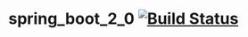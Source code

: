 # spring_boot_2_0 [![Build Status](https://travis-ci.org/raf7raf/spring_boot_2_0.svg?branch=master)](https://travis-ci.org/raf7raf/spring_boot_2_0)

